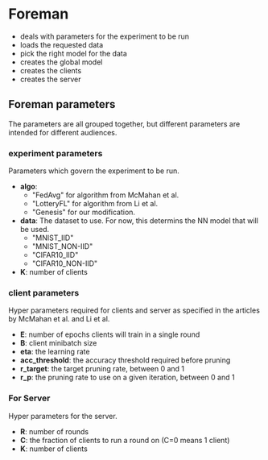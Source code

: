 # Foreman

* deals with parameters for the experiment to be run
* loads the requested data
* pick the right model for the data
* creates the global model
* creates the clients
* creates the server

## Foreman parameters
The parameters are all grouped together, but different parameters are intended for different audiences.

### experiment parameters
Parameters which govern the experiment to be run.
* <b>algo</b>:
    * "FedAvg" for algorithm from McMahan et al.
    * "LotteryFL" for algorithm from Li et al.
    * "Genesis" for our modification.
* <b>data</b>: The dataset to use. For now, this determins the NN model that will be used.
    * "MNIST_IID"
    * "MNIST_NON-IID"
    * "CIFAR10_IID"
    * "CIFAR10_NON-IID"
* <b>K</b>: number of clients

### client parameters
Hyper parameters required for clients and server as specified in the articles by McMahan et al. and Li et al.

* <b>E</b>: number of epochs clients will train in a single round
* <b>B</b>: client minibatch size
* <b>eta</b>: the learning rate
* <b>acc_threshold</b>: the accuracy threshold required before pruning
* <b>r_target</b>: the target pruning rate, between 0 and 1
* <b>r_p</b>: the pruning rate to use on a given iteration, between 0 and 1

### For Server
Hyper parameters for the server.

* <b>R</b>: number of rounds
* <b>C</b>: the fraction of clients to run a round on (C=0 means 1 client)
* <b>K</b>: number of clients